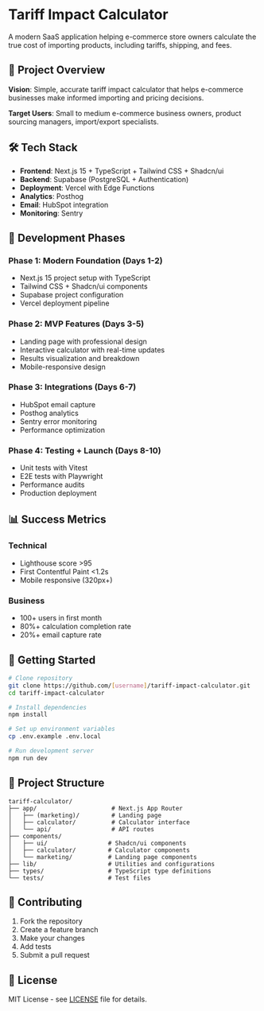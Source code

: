 # Tariff Impact Calculator

A modern SaaS application helping e-commerce store owners calculate the true cost of importing products, including tariffs, shipping, and fees.

## 🎯 Project Overview

**Vision**: Simple, accurate tariff impact calculator that helps e-commerce businesses make informed importing and pricing decisions.

**Target Users**: Small to medium e-commerce business owners, product sourcing managers, import/export specialists.

## 🛠️ Tech Stack

- **Frontend**: Next.js 15 + TypeScript + Tailwind CSS + Shadcn/ui
- **Backend**: Supabase (PostgreSQL + Authentication)
- **Deployment**: Vercel with Edge Functions
- **Analytics**: Posthog
- **Email**: HubSpot integration
- **Monitoring**: Sentry

## 🚀 Development Phases

### Phase 1: Modern Foundation (Days 1-2)
- Next.js 15 project setup with TypeScript
- Tailwind CSS + Shadcn/ui components
- Supabase project configuration
- Vercel deployment pipeline

### Phase 2: MVP Features (Days 3-5)
- Landing page with professional design
- Interactive calculator with real-time updates
- Results visualization and breakdown
- Mobile-responsive design

### Phase 3: Integrations (Days 6-7)
- HubSpot email capture
- Posthog analytics
- Sentry error monitoring
- Performance optimization

### Phase 4: Testing + Launch (Days 8-10)
- Unit tests with Vitest
- E2E tests with Playwright
- Performance audits
- Production deployment

## 📊 Success Metrics

### Technical
- Lighthouse score >95
- First Contentful Paint <1.2s
- Mobile responsive (320px+)

### Business
- 100+ users in first month
- 80%+ calculation completion rate
- 20%+ email capture rate

## 🔧 Getting Started

```bash
# Clone repository
git clone https://github.com/[username]/tariff-impact-calculator.git
cd tariff-impact-calculator

# Install dependencies
npm install

# Set up environment variables
cp .env.example .env.local

# Run development server
npm run dev
```

## 📝 Project Structure

```
tariff-calculator/
├── app/                     # Next.js App Router
│   ├── (marketing)/         # Landing page
│   ├── calculator/          # Calculator interface
│   └── api/                 # API routes
├── components/
│   ├── ui/                 # Shadcn/ui components
│   ├── calculator/         # Calculator components
│   └── marketing/          # Landing page components
├── lib/                    # Utilities and configurations
├── types/                  # TypeScript type definitions
└── tests/                  # Test files
```

## 🤝 Contributing

1. Fork the repository
2. Create a feature branch
3. Make your changes
4. Add tests
5. Submit a pull request

## 📄 License

MIT License - see [LICENSE](LICENSE) file for details.